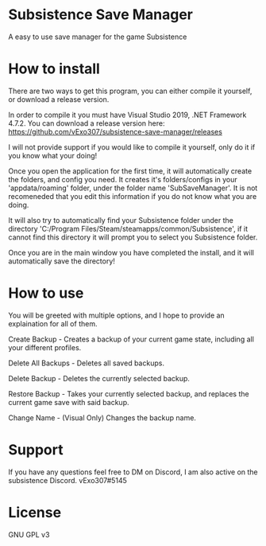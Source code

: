 # Subsistence Save Manager
A easy to use save manager for the game Subsistence

# How to install
There are two ways to get this program, you can either compile it yourself, or download a release version.

In order to compile it you must have Visual Studio 2019, .NET Framework 4.7.2.
You can download a release version here: https://github.com/vExo307/subsistence-save-manager/releases

I will not provide support if you would like to compile it yourself, only do it if you know what your doing!

Once you open the application for the first time, it will automatically create the folders, and config you need. It creates it's folders/configs in your 'appdata/roaming' folder, under the folder name 'SubSaveManager'. It is not recomeneded that you edit this information if you do not know what you are doing.

It will also try to automatically find your Subsistence folder under the directory 'C:/Program Files/Steam/steamapps/common/Subsistence', if it cannot find this directory it will prompt you to select you Subsistence folder. 

Once you are in the main window you have completed the install, and it will automatically save the directory!

# How to use
You will be greeted with multiple options, and I hope to provide an explaination for all of them.

Create Backup -
Creates a backup of your current game state, including all your different profiles.

Delete All Backups -
Deletes all saved backups.

Delete Backup -
Deletes the currently selected backup.

Restore Backup - 
Takes your currently selected backup, and replaces the current game save with said backup.

Change Name - 
(Visual Only) Changes the backup name.

# Support
If you have any questions feel free to DM on Discord, I am also active on the subsistence Discord.
vExo307#5145

# License
GNU GPL v3

